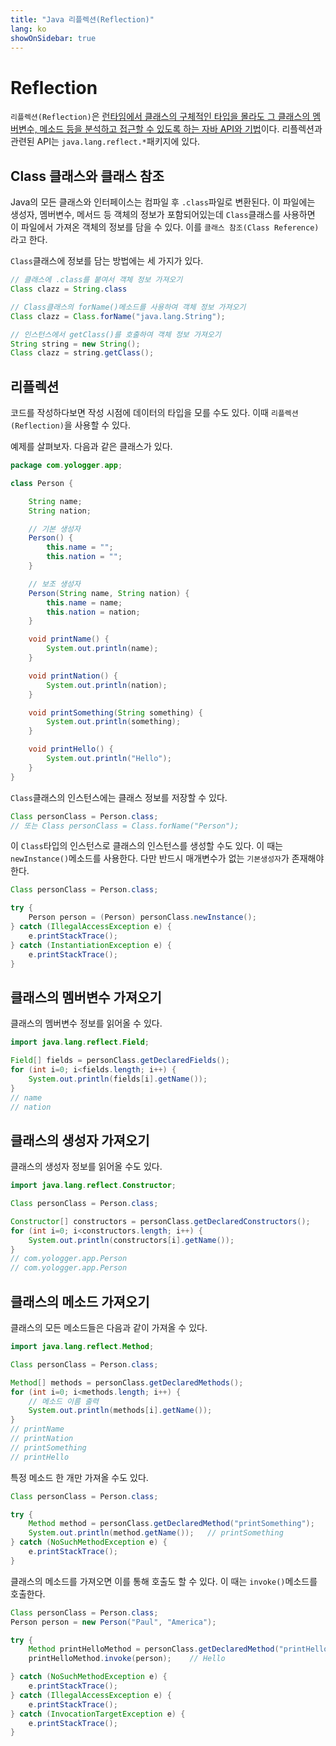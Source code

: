 ```yaml
---
title: "Java 리플렉션(Reflection)"
lang: ko
showOnSidebar: true
---
```


# Reflection
`리플렉션(Reflection)`은 <u>런타임에서 클래스의 구체적인 타입을 몰라도 그 클래스의 멤버변수, 메소드 등을 분석하고 접근할 수 있도록 하는 자바 API와 기법</u>이다. 리플렉션과 관련된 API는 `java.lang.reflect.*`패키지에 있다.

## Class 클래스와 클래스 참조
Java의 모든 클래스와 인터페이스는 컴파일 후 `.class`파일로 변환된다. 이 파일에는 생성자, 멤버변수, 메서드 등 객체의 정보가 포함되어있는데 `Class`클래스를 사용하면 이 파일에서 가져온 객체의 정보를 담을 수 있다. 이를 `클래스 참조(Class Reference)`라고 한다.

`Class`클래스에 정보를 담는 방법에는 세 가지가 있다. 
``` java
// 클래스에 .class를 붙여서 객체 정보 가져오기
Class clazz = String.class
```
``` java
// Class클래스의 forName()메소드를 사용하여 객체 정보 가져오기
Class clazz = Class.forName("java.lang.String");
```
``` java
// 인스턴스에서 getClass()를 호출하여 객체 정보 가져오기
String string = new String();
Class clazz = string.getClass();
```

## 리플렉션
코드를 작성하다보면 작성 시점에 데이터의 타입을 모를 수도 있다. 이때 `리플렉션(Reflection)`을 사용할 수 있다. 

예제를 살펴보자. 다음과 같은 클래스가 있다.
``` java
package com.yologger.app;

class Person {

    String name;
    String nation;

    // 기본 생성자
    Person() {
        this.name = "";
        this.nation = "";
    }

    // 보조 생성자
    Person(String name, String nation) {
        this.name = name;
        this.nation = nation;
    }

    void printName() {
        System.out.println(name);
    }

    void printNation() {
        System.out.println(nation);
    }

    void printSomething(String something) {
        System.out.println(something);
    }

    void printHello() {
        System.out.println("Hello");
    }
}
```
`Class`클래스의 인스턴스에는 클래스 정보를 저장할 수 있다.
``` java
Class personClass = Person.class;
// 또는 Class personClass = Class.forName("Person");
```
이 `Class`타입의 인스턴스로 클래스의 인스턴스를 생성할 수도 있다. 이 때는 `newInstance()`메소드를 사용한다. 다만 반드시 매개변수가 없는 `기본생성자`가 존재해야 한다.
``` java
Class personClass = Person.class;

try {
    Person person = (Person) personClass.newInstance();
} catch (IllegalAccessException e) {
    e.printStackTrace();
} catch (InstantiationException e) {
    e.printStackTrace();
}
```
## 클래스의 멤버변수 가져오기
클래스의 멤버변수 정보를 읽어올 수 있다.
``` java
import java.lang.reflect.Field;

Field[] fields = personClass.getDeclaredFields();
for (int i=0; i<fields.length; i++) {
    System.out.println(fields[i].getName());
}
// name
// nation
```
## 클래스의 생성자 가져오기
클래스의 생성자 정보를 읽어올 수도 있다.
``` java
import java.lang.reflect.Constructor;

Class personClass = Person.class;

Constructor[] constructors = personClass.getDeclaredConstructors();
for (int i=0; i<constructors.length; i++) {
    System.out.println(constructors[i].getName());
}
// com.yologger.app.Person
// com.yologger.app.Person
```
## 클래스의 메소드 가져오기
클래스의 모든 메소드들은 다음과 같이 가져올 수 있다.
``` java
import java.lang.reflect.Method;

Class personClass = Person.class;

Method[] methods = personClass.getDeclaredMethods();
for (int i=0; i<methods.length; i++) {
    // 메소드 이름 출력
    System.out.println(methods[i].getName());
}
// printName
// printNation
// printSomething
// printHello
```
특정 메소드 한 개만 가져올 수도 있다.
``` java
Class personClass = Person.class;

try {
    Method method = personClass.getDeclaredMethod("printSomething");
    System.out.println(method.getName());   // printSomething
} catch (NoSuchMethodException e) {
    e.printStackTrace();
}
```

클래스의 메소드를 가져오면 이를 통해 호출도 할 수 있다. 이 때는 `invoke()`메소드를 호출한다.
``` java
Class personClass = Person.class;
Person person = new Person("Paul", "America");

try {
    Method printHelloMethod = personClass.getDeclaredMethod("printHello");
    printHelloMethod.invoke(person);    // Hello

} catch (NoSuchMethodException e) {
    e.printStackTrace();
} catch (IllegalAccessException e) {
    e.printStackTrace();
} catch (InvocationTargetException e) {
    e.printStackTrace();
}
```